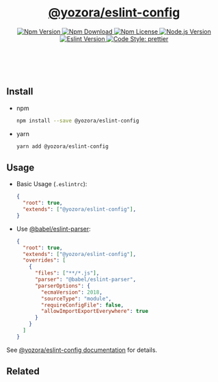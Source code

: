 <header>
  <h1 align="center">
    <a href="https://github.com/yozorajs/yozora/tree/main/scaffolds/eslint-config#readme">@yozora/eslint-config</a>
  </h1>
  <div align="center">
    <a href="https://www.npmjs.com/package/@yozora/eslint-config">
      <img
        alt="Npm Version"
        src="https://img.shields.io/npm/v/@yozora/eslint-config.svg"
      />
    </a>
    <a href="https://www.npmjs.com/package/@yozora/eslint-config">
      <img
        alt="Npm Download"
        src="https://img.shields.io/npm/dm/@yozora/eslint-config.svg"
      />
    </a>
    <a href="https://www.npmjs.com/package/@yozora/eslint-config">
      <img
        alt="Npm License"
        src="https://img.shields.io/npm/l/@yozora/eslint-config.svg"
      />
    </a>
    <a href="https://github.com/nodejs/node">
      <img
        alt="Node.js Version"
        src="https://img.shields.io/node/v/@yozora/eslint-config"
      />
    </a>
    <a href="https://github.com/eslint/eslint">
      <img
        alt="Eslint Version"
        src="https://img.shields.io/npm/dependency-version/@yozora/eslint-config/peer/eslint"
      />
    </a>
    <a href="https://github.com/prettier/prettier">
      <img
        alt="Code Style: prettier"
        src="https://img.shields.io/badge/code_style-prettier-ff69b4.svg?style=flat-square"
      />
    </a>
  </div>
</header>
<br/>

## Install

* npm

  ```bash
  npm install --save @yozora/eslint-config
  ```

* yarn

  ```bash
  yarn add @yozora/eslint-config
  ```

## Usage

  * Basic Usage (`.eslintrc`):

    ```json
    {
      "root": true,
      "extends": ["@yozora/eslint-config"],
    }
    ```

  * Use [@babel/eslint-parser][]:

    ```json
    {
      "root": true,
      "extends": ["@yozora/eslint-config"],
      "overrides": [
        {
          "files": ["**/*.js"],
          "parser": "@babel/eslint-parser",
          "parserOptions": {
            "ecmaVersion": 2018,
            "sourceType": "module",
            "requireConfigFile": false,
            "allowImportExportEverywhere": true
          }
        }
      ]
    }
    ```

See [@yozora/eslint-config documentation](https://yozora.guanghechen.com/docs/package/eslint-config) for details.

## Related

[homepage]: https://github.com/yozorajs/yozora/tree/main/scaffolds/eslint-config#readme
[@babel/eslint-parser]: https://www.npmjs.com/package/@babel/eslint-parser
